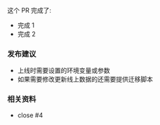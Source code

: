<!--
  描述在 PR 中完成的事项。
  删除这段标注 !!!!
-->

这个 PR 完成了:

- 完成 1
- 完成 2

### 发布建议

- 上线时需要设置的环境变量或参数
- 如果需要修改更新线上数据的还需要提供迁移脚本

### 相关资料

- close #4
